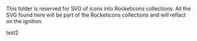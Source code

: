 This folder is reserved for SVG of icons into Rocketicons collections.
All the SVG found here will be part of the Rocketicons collections and will reflact on the ignition.

test2
